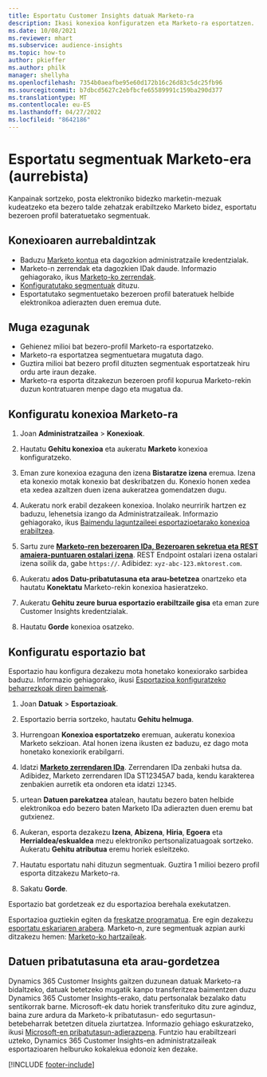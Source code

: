 ```yaml
---
title: Esportatu Customer Insights datuak Marketo-ra
description: Ikasi konexioa konfiguratzen eta Marketo-ra esportatzen.
ms.date: 10/08/2021
ms.reviewer: mhart
ms.subservice: audience-insights
ms.topic: how-to
author: pkieffer
ms.author: philk
manager: shellyha
ms.openlocfilehash: 7354b0aeafbe95e60d172b16c26d83c5dc25fb96
ms.sourcegitcommit: b7dbcd5627c2ebfbcfe65589991c159ba290d377
ms.translationtype: MT
ms.contentlocale: eu-ES
ms.lasthandoff: 04/27/2022
ms.locfileid: "8642186"
---
```

# <a name="export-segments-to-marketo-preview"></a>Esportatu segmentuak Marketo-era (aurrebista)

Kanpainak sortzeko, posta elektroniko bidezko marketin-mezuak kudeatzeko eta bezero talde zehatzak erabiltzeko Marketo bidez, esportatu bezeroen profil bateratuetako segmentuak.

## <a name="prerequisites-for-connection"></a>Konexioaren aurrebaldintzak

-   Baduzu [Marketo kontua](https://login.marketo.com/) eta dagozkion administratzaile kredentzialak.
-   Marketo-n zerrendak eta dagozkien IDak daude. Informazio gehiagorako, ikus [Marketo-ko zerrendak](https://docs.marketo.com/display/public/DOCS/Understanding+Static+Lists).
-   [Konfiguratutako segmentuak](segments.md) dituzu.
-   Esportatutako segmentuetako bezeroen profil bateratuek helbide elektronikoa adierazten duen eremua dute.

## <a name="known-limitations"></a>Muga ezagunak

- Gehienez milioi bat bezero-profil Marketo-ra esportatzeko.
- Marketo-ra esportatzea segmentuetara mugatuta dago.
- Guztira milioi bat bezero profil dituzten segmentuak esportatzeak hiru ordu arte iraun dezake. 
- Marketo-ra esporta ditzakezun bezeroen profil kopurua Marketo-rekin duzun kontratuaren menpe dago eta mugatua da.

## <a name="set-up-connection-to-marketo"></a>Konfiguratu konexioa Marketo-ra

1. Joan **Administratzailea** > **Konexioak**.

1. Hautatu **Gehitu konexioa** eta aukeratu **Marketo** konexioa konfiguratzeko.

1. Eman zure konexioa ezaguna den izena **Bistaratze izena** eremua. Izena eta konexio motak konexio bat deskribatzen du. Konexio honen xedea eta xedea azaltzen duen izena aukeratzea gomendatzen dugu.

1. Aukeratu nork erabil dezakeen konexioa. Inolako neurririk hartzen ez baduzu, lehenetsia izango da Administratzaileak. Informazio gehiagorako, ikus [Baimendu laguntzaileei esportazioetarako konexioa erabiltzea](connections.md#allow-contributors-to-use-a-connection-for-exports).

1. Sartu zure **[Marketo-ren bezeroaren IDa, Bezeroaren sekretua eta REST amaiera-puntuaren ostalari izena](https://developers.marketo.com/rest-api/authentication/)**. REST Endpoint ostalari izena ostalari izena soilik da, gabe `https://`. Adibidez: `xyz-abc-123.mktorest.com`. 

1. Aukeratu **ados** **Datu-pribatutasuna eta arau-betetzea** onartzeko eta hautatu **Konektatu** Marketo-rekin konexioa hasieratzeko.

1. Aukeratu **Gehitu zeure burua esportazio erabiltzaile gisa** eta eman zure Customer Insights kredentzialak.

1. Hautatu **Gorde** konexioa osatzeko.

## <a name="configure-an-export"></a>Konfiguratu esportazio bat

Esportazio hau konfigura dezakezu mota honetako konexiorako sarbidea baduzu. Informazio gehiagorako, ikusi [Esportazioa konfiguratzeko beharrezkoak diren baimenak](export-destinations.md#set-up-a-new-export).

1. Joan **Datuak** > **Esportazioak**.

1. Esportazio berria sortzeko, hautatu **Gehitu helmuga**.

1. Hurrengoan **Konexioa esportatzeko** eremuan, aukeratu konexioa Marketo sekzioan. Atal honen izena ikusten ez baduzu, ez dago mota honetako konexiorik erabilgarri.

1. Idatzi **[Marketo zerrendaren IDa](https://docs.marketo.com/display/public/DOCS/Understanding+Static+Lists)**. Zerrendaren IDa zenbaki hutsa da. Adibidez, Marketo zerrendaren IDa ST12345A7 bada, kendu karakterea zenbakien aurretik eta ondoren eta idatzi `12345`. 

1. urtean **Datuen parekatzea** atalean, hautatu bezero baten helbide elektronikoa edo bezero baten Marketo IDa adierazten duen eremu bat gutxienez. 

1. Aukeran, esporta dezakezu **Izena**, **Abizena**, **Hiria**, **Egoera** eta **Herrialdea/eskualdea** mezu elektroniko pertsonalizatuagoak sortzeko. Aukeratu **Gehitu atributua** eremu horiek esleitzeko.

1. Hautatu esportatu nahi dituzun segmentuak. Guztira 1 milioi bezero profil esporta ditzakezu Marketo-ra.

1. Sakatu **Gorde**.

Esportazio bat gordetzeak ez du esportazioa berehala exekutatzen.

Esportazioa guztiekin egiten da [freskatze programatua](system.md#schedule-tab). Ere egin dezakezu [esportatu eskariaren arabera](export-destinations.md#run-exports-on-demand). Marketo-n, zure segmentuak azpian aurki ditzakezu hemen: [Marketo-ko hartzaileak](https://docs.marketo.com/display/public/DOCS/Understanding+Static+Lists).


## <a name="data-privacy-and-compliance"></a>Datuen pribatutasuna eta arau-gordetzea

Dynamics 365 Customer Insights gaitzen duzunean datuak Marketo-ra bidaltzeko, datuak betetzeko mugatik kanpo transferitzea baimentzen duzu Dynamics 365 Customer Insights-erako, datu pertsonalak bezalako datu sentikorrak barne. Microsoft-ek datu horiek transferituko ditu zure aginduz, baina zure ardura da Marketo-k pribatutasun- edo segurtasun-betebeharrak betetzen dituela ziurtatzea. Informazio gehiago eskuratzeko, ikusi [Microsoft-en pribatutasun-adierazpena](https://go.microsoft.com/fwlink/?linkid=396732).
Funtzio hau erabiltzeari uzteko, Dynamics 365 Customer Insights-en administratzaileak esportazioaren helburuko kokalekua edonoiz ken dezake.


[!INCLUDE [footer-include](includes/footer-banner.md)]
